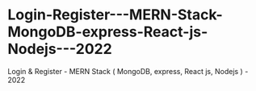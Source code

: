# Login-Register---MERN-Stack-MongoDB-express-React-js-Nodejs---2022
Login &amp; Register - MERN Stack ( MongoDB, express, React js, Nodejs ) - 2022
